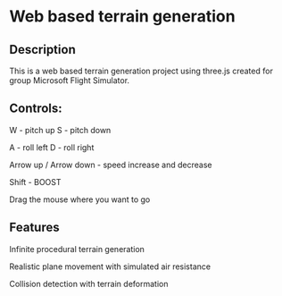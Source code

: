 # Web based terrain generation

## Description

This is a web based terrain generation project using three.js created for 
group Microsoft Flight Simulator.

## Controls:

W - pitch up
S - pitch down

A - roll left
D - roll right

Arrow up / Arrow down - speed increase and decrease

Shift - BOOST

Drag the mouse where you want to go


## Features

Infinite procedural terrain generation

Realistic plane movement with simulated air resistance

Collision detection with terrain deformation

